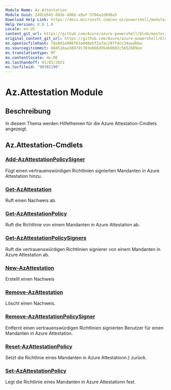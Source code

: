 ```yaml
---
Module Name: Az.Attestation
Module Guid: 249cb945-683e-4866-a9af-5704a2d890a5
Download Help Link: https://docs.microsoft.com/en-us/powershell/module/az.attestation
Help Version: 0.0.1.0
Locale: en-US
content_git_url: https://github.com/Azure/azure-powershell/blob/master/src/Attestation/Attestation/help/Az.Attestation.md
original_content_git_url: https://github.com/Azure/azure-powershell/blob/master/src/Attestation/Attestation/help/Az.Attestation.md
ms.openlocfilehash: 78a881e000f63a048e5f2a7ac297f4cc34aadbba
ms.sourcegitcommit: 68451baa389791703e666d95469602c5652609ee
ms.translationtype: MT
ms.contentlocale: de-DE
ms.lasthandoff: 01/05/2021
ms.locfileid: "98381196"
---
```

# Az.Attestation Module
## Beschreibung
In diesem Thema werden Hilfethemen für die Azure Attestation-Cmdlets angezeigt.

## Az.Attestation-Cmdlets
### [Add-AzAttestationPolicySigner](Add-AzAttestationPolicySigner.md)
Fügt einen vertrauenswürdigen Richtlinien signierten Mandanten in Azure Attestation hinzu.

### [Get-AzAttestation](Get-AzAttestation.md)
Ruft einen Nachweis ab.

### [Get-AzAttestationPolicy](Get-AzAttestationPolicy.md)
Ruft die Richtlinie von einem Mandanten in Azure Attestation ab.

### [Get-AzAttestationPolicySigners](Get-AzAttestationPolicySigners.md)
Ruft die vertrauenswürdigen Richtlinien signierer von einem Mandanten in Azure Attestation ab.

### [New-AzAttestation](New-AzAttestation.md)
Erstellt einen Nachweis

### [Remove-AzAttestation](Remove-AzAttestation.md)
Löscht einen Nachweis.

### [Remove-AzAttestationPolicySigner](Remove-AzAttestationPolicySigner.md)
Entfernt einen vertrauenswürdigen Richtlinien signierten Benutzer für einen Mandanten in Azure Attestation.

### [Reset-AzAttestationPolicy](Reset-AzAttestationPolicy.md)
Setzt die Richtlinie eines Mandanten in Azure Attestationn.} zurück.

### [Set-AzAttestationPolicy](Set-AzAttestationPolicy.md)
Legt die Richtlinie eines Mandanten in Azure Attestationn fest.

